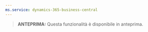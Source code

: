 ```yaml
---
ms.service: dynamics-365-business-central
---
```

> **ANTEPRIMA:** Questa funzionalità è disponibile in anteprima.
